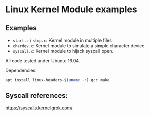 Linux Kernel Module examples
========


## Examples

  - `start.c` / `stop.c`: Kernel module in multiple files
  - `chardev.c`: Kernel module to simulate a simple character device
  - `syscall.c`: Kernel module to hijack syscall open.

All code tested under Ubuntu 16.04.

Dependencies:
```bash
apt install linux-headers-$(uname -r) gcc make
```

## Syscall references:

https://syscalls.kernelgrok.com/

